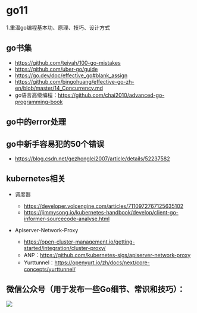 
# go11
1.重温go编程基本功、原理、技巧、设计方式
## go书集
   - https://github.com/teivah/100-go-mistakes
   - https://github.com/uber-go/guide
   - https://go.dev/doc/effective_go#blank_assign
   - https://github.com/bingohuang/effective-go-zh-en/blob/master/14_Concurrency.md
   - go语言高级编程：https://github.com/chai2010/advanced-go-programming-book
## go中的error处理

## go中新手容易犯的50个错误
   - https://blog.csdn.net/gezhonglei2007/article/details/52237582

## kubernetes相关
  - 调度器
    - https://developer.volcengine.com/articles/7110972767125635102
    - https://jimmysong.io/kubernetes-handbook/develop/client-go-informer-sourcecode-analyse.html
    
  - Apiserver-Network-Proxy
      - https://open-cluster-management.io/getting-started/integration/cluster-proxy/
      - ANP：https://github.com/kubernetes-sigs/apiserver-network-proxy
      - Yurttunnel：https://openyurt.io/zh/docs/next/core-concepts/yurttunnel/

## 微信公众号（用于发布一些Go细节、常识和技巧）：
![](gopher/%E6%89%93gopher.png?raw=true)
    
  